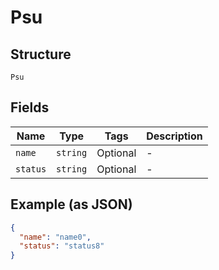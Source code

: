 
# Psu

## Structure

`Psu`

## Fields

| Name | Type | Tags | Description |
|  --- | --- | --- | --- |
| `name` | `string` | Optional | - |
| `status` | `string` | Optional | - |

## Example (as JSON)

```json
{
  "name": "name0",
  "status": "status8"
}
```

